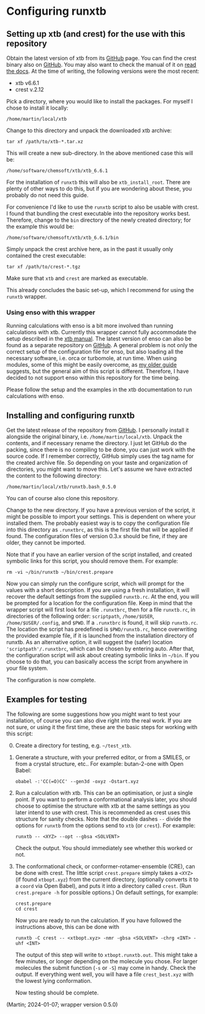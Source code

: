 # Configuring runxtb

## Setting up xtb (and crest) for the use with this repository


Obtain the latest version of xtb from its
[GitHub](https://github.com/grimme-lab/xtb/releases/latest) page.
You can find the crest binary also on [GitHub](https://github.com/crest-lab/crest/releases/latest).
You may also want to check the manual of it on
[read the docs](https://xtb-docs.readthedocs.io/en/latest/contents.html).
At the time of writing, the following versions were the most recent:
* xtb v6.6.1
* crest v.2.12

Pick a directory, where you would like to install the packages.
For myself I chose to install it locally:
```
/home/martin/local/xtb
```
Change to this directory and unpack the downloaded xtb archive:
```
tar xf /path/to/xtb-*.tar.xz
```
This will create a new sub-directory. In the above mentioned case this will be:
```
/home/software/chemsoft/xtb/xtb_6.6.1
```
For the installation of `runxtb` this will also be `xtb_install_root`.
There are plenty of other ways to do this, but if you are wondering about these,
you probably do not need this guide.

For convenience I'd like to use the `runxtb` script to also be usable with crest.
I found that bundling the crest executable into the repository works best.
Therefore, change to the `bin` directory of the newly created directory;
for the example this would be:
```
/home/software/chemsoft/xtb/xtb_6.6.1/bin
```
Simply unpack the crest archive here, as in the past it usually only contained the crest executable:
```
tar xf /path/to/crest-*.tgz
```
Make sure that `xtb` and `crest` are marked as executable.

This already concludes the basic set-up, which I recommend for using the `runxtb` wrapper.

### Using enso with this wrapper

Running calculations with enso is a bit more involved than running calculations with xtb.
Currently this wrapper cannot fully accommodate the setup described in the
[xtb manual](https://xtb-docs.readthedocs.io/en/latest/enso_doc/enso_setup.html).
The latest version of enso can also be found as a separate repository on
[GitHub](https://github.com/grimme-lab/enso/releases/latest).
A general problem is not only the correct setup of the configuration file for enso,
but also loading all the necessary software, i.e. orca or turbomole, at run time.
When using modules, some of this might be easily overcome, as [my older guide](how-to-use-enso.md) suggests,
but the general aim of this script is different.
Therefore, I have decided to not support enso within this repository for the time being.

Please follow the setup and the examples in the xtb documentation to run calculations with enso.

## Installing and configuring runxtb

Get the latest release of the repository from
[GitHub](https://github.com/polyluxus/runxtb.bash/releases/latest).
I personally install it alongside the original binary, i.e.
`/home/martin/local/xtb`.
Unpack the contents, and if necessary rename the directory.
I just let GitHub do the packing, since there is no compiling to be done, you can just work
with the source code. If I remember correctly, GitHub simply uses the tag name for the
created archive file. So depending on your taste and organization of directories,
you might want to move this.
Let's assume we have extracted the content to the following directory:
```
/home/martin/local/xtb/runxtb.bash_0.5.0
```
You can of course also clone this repository.

Change to the new directory. If you have a previous version of the script, it might be possible
to import your settings. This is dependent on where your installed them.
The probably easiest way is to copy the configuration file into this directory as
`.runxtbrc`, as this is the first file that will be applied if found.
The configuration files of version 0.3.x should be fine, if they are older, they cannot be imported.

Note that if you have an earlier version of the script installed, and created symbolic links for this script,
you should remove them. For example:
```
rm -vi ~/bin/runxtb ~/bin/crest.prepare
```

Now you can simply run the configure script, which will prompt for the values
with a short description. If you are using a fresh installation, it will recover the
default settings from the supplied `runxtb.rc`.
At the end, you will be prompted for a location for the configuration file.
Keep in mind that the wrapper script will first look for a file `.runxtbrc`,
then for a file `runxtb.rc`, in directories of the following order:
`scriptpath`, `/home/$USER`, `/home/$USER/.config`, and `$PWD`.
If a `.runxtbrc` is found, it will skip `runxtb.rc`.
The location the script has predefined is `$PWD/runxtb.rc`, hence overwriting the 
provided example file, if it is launched from the installation directory of runxtb.
As an alternative option, it will suggest the (safer) location `'scriptpath'/.runxtbrc`,
which can be chosen by entering auto.
After that, the configuration script will ask about creating symbolic links in `~/bin`.
If you choose to do that, you can basically access the script from anywhere in your file system.

The configuration is now complete.



## Examples for testing

The following are some suggestions how you might want to test your installation,
of course you can also dive right into the real work.
If you are not sure, or using it the first time, these are the basic steps for working with this script:

0. Create a directory for testing, e.g. `~/test_xtb`.

1. Generate a structure, with your preferred editor, or from a SMILES, or from a crystal structure, etc..
   For example: butan-2-one with Open Babel:
   ```
   obabel -:'CC(=O)CC' --gen3d -oxyz -Ostart.xyz
   ```

2. Run a calculation with xtb. This can be an optimisation, or just a single point.
   If you want to perform a conformational analysis later, you should choose to optimise the structure
   with xtb at the same settings as you later intend to use with crest.
   This is recommended as crest uses this structure for sanity checks.
   Note that the double dashes `--` divide the options for `runxtb` from the options send to `xtb` (or `crest`).
   For example:
   ```
   runxtb -- <XYZ> --opt --gbsa <SOLVENT>
   ```
   Check the output. You should immediately see whether this worked or not.

3. The conformational check, or conformer-rotamer-ensemble (CRE), can be done with crest.
   The little script `crest.prepare` simply takes a `<XYZ>` (if found `xtbopt.xyz`) from the current directory,
   (optionally converts it to a `coord` via Open Babel), and puts it into a directory called `crest`.
   (Run `crest.prepare -h` for possible options.)
   On default settings, for example:
   ```
   crest.prepare
   cd crest
   ```
   Now you are ready to run the calculation. If you have followed the instructions above, this can be done with

   ```
   runxtb -C crest -- <xtbopt.xyz> -nmr -gbsa <SOLVENT> -chrg <INT> -uhf <INT>
   ``` 
   The output of this step will  write to `xtbopt.runxtb.out`.
   This might take a few minutes, or longer depending on the molecule you chose.
   For larger molecules the submit function (`-s` or `-S`) may come in handy.
   Check the output. If everything went well, you will have a file `crest_best.xyz` with the lowest lying conformation.

   Now testing should be complete.

(Martin; 2024-01-07; wrapper version 0.5.0)

